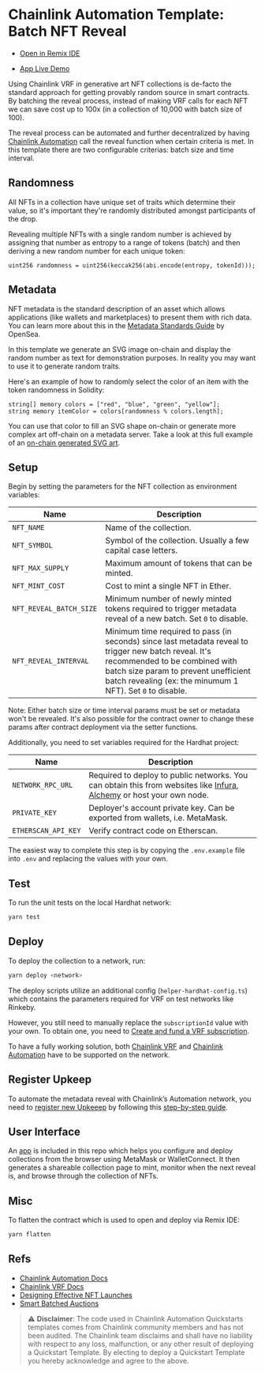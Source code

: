 # Chainlink Automation Template: Batch NFT Reveal

- [Open in Remix IDE](https://remix.ethereum.org/#url=https://github.com/hackbg/chainlink-automation-templates/batch-nft-reveal/flatten/NFTCollection.flat.sol)

- [App Live Demo](https://automation.chainlink-demo.app)

Using Chainlink VRF in generative art NFT collections is de-facto the standard approach for getting provably random source in smart contracts. By batching the reveal process, instead of making VRF calls for each NFT we can save cost up to 100x (in a collection of 10,000 with batch size of 100).

The reveal process can be automated and further decentralized by having [Chainlink Automation](https://automation.chain.link) call the reveal function when certain criteria is met. In this template there are two configurable criterias: batch size and time interval.

## Randomness

All NFTs in a collection have unique set of traits which determine their value, so it's important they're randomly distributed amongst participants of the drop.

Revealing multiple NFTs with a single random number is achieved by assigning that number as entropy to a range of tokens (batch) and then deriving a new random number for each unique token:

```solidity
uint256 randomness = uint256(keccak256(abi.encode(entropy, tokenId)));
```

## Metadata

NFT metadata is the standard description of an asset which allows applications (like wallets and marketplaces) to present them with rich data. You can learn more about this in the [Metadata Standards Guide](https://docs.opensea.io/docs/metadata-standards) by OpenSea.

In this template we generate an SVG image on-chain and display the random number as text for demonstration purposes. In reality you may want to use it to generate random traits.

Here's an example of how to randomly select the color of an item with the token randomness in Solidity:

```solidity
string[] memory colors = ["red", "blue", "green", "yellow"];
string memory itemColor = colors[randomness % colors.length];
```

You can use that color to fill an SVG shape on-chain or generate more complex art off-chain on a metadata server. Take a look at this full example of an [on-chain generated SVG art](https://github.com/hackbg/chainlink-fullstack/blob/main/packages/hardhat/contracts/RandomSVG.sol).

## Setup

Begin by setting the parameters for the NFT collection as environment variables:

| Name                     | Description                                                                                                                                                                                                                                  |
| ------------------------ | -------------------------------------------------------------------------------------------------------------------------------------------------------------------------------------------------------------------------------------------- |
| `NFT_NAME `              | Name of the collection.                                                                                                                                                                                                                      |
| `NFT_SYMBOL `            | Symbol of the collection. Usually a few capital case letters.                                                                                                                                                                                |
| `NFT_MAX_SUPPLY `        | Maximum amount of tokens that can be minted.                                                                                                                                                                                                 |
| `NFT_MINT_COST `         | Cost to mint a single NFT in Ether.                                                                                                                                                                                                          |
| `NFT_REVEAL_BATCH_SIZE ` | Minimum number of newly minted tokens required to trigger metadata reveal of a new batch. Set `0` to disable.                                                                                                                                |
| `NFT_REVEAL_INTERVAL `   | Minimum time required to pass (in seconds) since last metadata reveal to trigger new batch reveal. It's recommended to be combined with batch size param to prevent unefficient batch revealing (ex: the minumum 1 NFT). Set `0` to disable. |

Note: Either batch size or time interval params must be set or metadata won't be revealed. It's also possible for the contract owner to change these params after contract deployment via the setter functions.

Additionally, you need to set variables required for the Hardhat project:

| Name                | Description                                                                                                                                                          |
| ------------------- | -------------------------------------------------------------------------------------------------------------------------------------------------------------------- |
| `NETWORK_RPC_URL`   | Required to deploy to public networks. You can obtain this from websites like [Infura](https://infura.io), [Alchemy](https://www.alchemy.com) or host your own node. |
| `PRIVATE_KEY`       | Deployer's account private key. Can be exported from wallets, i.e. MetaMask.                                                                                         |
| `ETHERSCAN_API_KEY` | Verify contract code on Etherscan.                                                                                                                                   |

The easiest way to complete this step is by copying the `.env.example` file into `.env` and replacing the values with your own.

## Test

To run the unit tests on the local Hardhat network:

```bash
yarn test
```

## Deploy

To deploy the collection to a network, run:

```bash
yarn deploy <network>
```

The deploy scripts utilize an additional config (`helper-hardhat-config.ts`) which contains the parameters required for VRF on test networks like Rinkeby.

However, you still need to manually replace the `subscriptionId` value with your own. To obtain one, you need to [Create and fund a VRF subscription](https://docs.chain.link/docs/get-a-random-number/#create-and-fund-a-subscription).

To have a fully working solution, both [Chainlink VRF](https://docs.chain.link/docs/vrf-contracts/) and [Chainlink Automation](https://docs.chain.link/docs/chainlink-automation/supported-networks/) have to be supported on the network.

## Register Upkeep

To automate the metadata reveal with Chainlink’s Automation network, you need to [register new Upkeeep](https://automation.chain.link/new) by following this [step-by-step guide](https://docs.chain.link/docs/chainlink-automation/register-upkeep/).

## User Interface

An [app](/app) is included in this repo which helps you configure and deploy collections from the browser using MetaMask or WalletConnect. It then generates a shareable collection page to mint, monitor when the next reveal is, and browse through the collection of NFTs.

## Misc

To flatten the contract which is used to open and deploy via Remix IDE:

```bash
yarn flatten
```

## Refs

- [Chainlink Automation Docs](https://docs.chain.link/docs/chainlink-automation/introduction/)
- [Chainlink VRF Docs](https://docs.chain.link/docs/chainlink-vrf/)
- [Designing Effective NFT Launches](https://www.paradigm.xyz/2021/10/a-guide-to-designing-effective-nft-launches)
- [Smart Batched Auctions](https://github.com/FrankieIsLost/smart-batched-auction)

> :warning: **Disclaimer**: The code used in Chainlink Automation Quickstarts templates comes from Chainlink community members and has not been audited. The Chainlink team disclaims and shall have no liability with respect to any loss, malfunction, or any other result of deploying a Quickstart Template. By electing to deploy a Quickstart Template you hereby acknowledge and agree to the above.
